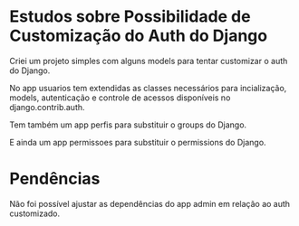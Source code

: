 # Estudos sobre Possibilidade de Customização do Auth do Django

Criei um projeto simples com alguns models para tentar customizar o auth do Django.

No app usuarios tem extendidas as classes necessários para incialização, models, autenticação e controle de acessos disponíveis no django.contrib.auth.

Tem também um app perfis para substituir o groups do Django.

E ainda um app permissoes para substituir o permissions do Django.

# Pendências

Não foi possível ajustar as dependências do app admin em relação ao auth customizado.
